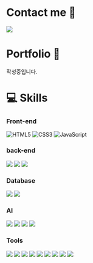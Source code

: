 <!--
**JinYeong95/JinYeong95** is a ✨ _special_ ✨ repository because its `README.md` (this file) appears on your GitHub profile.

Here are some ideas to get you started:

- 🔭 I’m currently working on ...
- 🌱 I’m currently learning ...
- 👯 I’m looking to collaborate on ...
- 🤔 I’m looking for help with ...
- 💬 Ask me about ...
- 📫 How to reach me: ...
- 😄 Pronouns: ...
- ⚡ Fun fact: ...
-->


<div align=left><h1>Contact me 👋</h1></div>
 <a href="mailto:tealroad@naver.com"><img src="https://img.shields.io/badge/tealroad@naver.com-EA4335?style=flat-square&logo=Gmail&logoColor=black"/></a>

<div align=left><h1>Portfolio 📗</h1></div>
작성중입니다.

<div align=left><h1>💻 Skills</h1></div>

<div align=left> 
  
### Front-end

![HTML5](https://img.shields.io/badge/html5-E34F26?style=for-the-badge&logo=html5&logoColor=white)
![CSS3](https://img.shields.io/badge/css-1572B6?style=for-the-badge&logo=css3&logoColor=white)
![JavaScript](https://img.shields.io/badge/javascript-F7DF1E?style=for-the-badge&logo=javascript&logoColor=black)

### back-end

  <img src="https://img.shields.io/badge/node.js-339933?style=for-the-badge&logo=Node.js&logoColor=white">
  <img src="https://img.shields.io/badge/flask-000000?style=for-the-badge&logo=flask&logoColor=white">
  <img src="https://img.shields.io/badge/FastAPI-009688?style=for-the-badge&logo=fastapi&logoColor=4479A1">

  
### Database

  <img src="https://img.shields.io/badge/mysql-4479A1?style=for-the-badge&logo=mysql&logoColor=white"> 
  <img src="https://img.shields.io/badge/mongoDB-47A248?style=for-the-badge&logo=MongoDB&logoColor=white">
 
  
### AI
  <img src="https://img.shields.io/badge/Scikit Learn-F7931E?style=for-the-badge&logo=scikitlearn&logoColor=white">
  <img src="https://img.shields.io/badge/OpenCV-5C3EE8?style=for-the-badge&logo=opencv&logoColor=white">
  <img src="https://img.shields.io/badge/PyTorch-EE4C2C?style=for-the-badge&logo=pytorch&logoColor=white">
  <img src="https://img.shields.io/badge/YOLO-00FFFF?style=for-the-badge&logo=yolo&logoColor=white">

### Tools

  <img src="https://img.shields.io/badge/github-181717?style=for-the-badge&logo=github&logoColor=white">
  <img src="https://img.shields.io/badge/git-F05032?style=for-the-badge&logo=git&logoColor=white">

  <img src="https://img.shields.io/badge/Notion-b4f5bd?style=for-the-badge&logo=Notion&logoColor=black" style="max-width: 100%;">
  <img src="https://img.shields.io/badge/Git-blue?style=for-the-badge&logo=Git&logoColor=F05032" style="max-width: 100%;">
  <img src="https://img.shields.io/badge/Slack-4A154B?style=for-the-badge&logo=Slack&amp;logoColor=white" style="max-width: 100%;">
  <img src="https://img.shields.io/badge/Discord-5865F2?style=for-the-badge&logo=Discord&amp;logoColor=white" style="max-width: 100%;">
  <img src="https://img.shields.io/badge/pyCharm-000000?style=for-the-badge&logo=pycharm&amp;logoColor=white" style="max-width: 100%;">
  <img src="https://img.shields.io/badge/jupyter-F37626?style=for-the-badge&logo=jupyter&amp;logoColor=white" style="max-width: 100%;">
  <img src="https://img.shields.io/badge/VScode-007ACC?style=for-the-badge&logo=visualstudiocode&amp;logoColor=white" style="max-width: 100%;">


</div>
